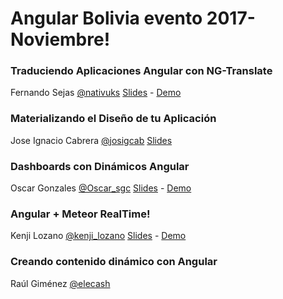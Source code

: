 # Angular Bolivia evento 2017-Noviembre! 

### Traduciendo Aplicaciones Angular con NG-Translate
Fernando Sejas
[@nativuks](https://twitter.com/nativuks)
[Slides](http://www.mediafire.com/file/uddc71ys19p5m0p/translateYouApps.pptx)  - [Demo](https://github.com/nativuks/angular-translation)

### Materializando el Diseño de tu Aplicación
Jose Ignacio Cabrera
[@josigcab](https://www.facebook.com/DARTH.J0S)
[Slides](http://slides.com/joseignaciocabrerabustamante/deck/#/)

### Dashboards con Dinámicos Angular
Oscar Gonzales
[@Oscar_sgc](https://twitter.com/Oscar_sgc)
[Slides](https://goo.gl/ALT7AG) - [Demo](https://goo.gl/r9ASfz)

### Angular + Meteor RealTime!
Kenji Lozano
[@kenji_lozano](https://twitter.com/kenji_lozano)
[Slides](http://slides.com/kenji_lozano/deck/fullscreen) - [Demo](https://github.com/klozano/angular-meteor-chat)

### Creando contenido dinámico con Angular
Raúl Giménez
[@elecash](https://twitter.com/elecash)

